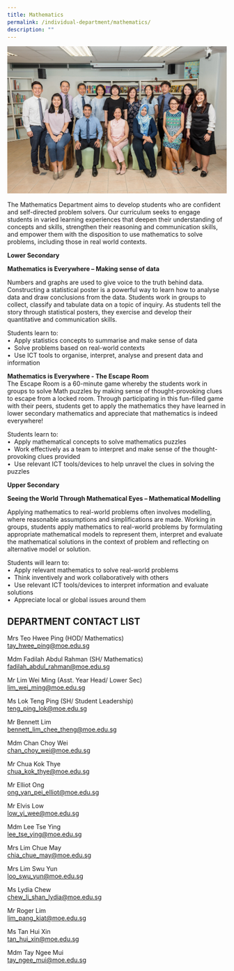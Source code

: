 ```yaml
---
title: Mathematics
permalink: /individual-department/mathematics/
description: ""
---
```

![2022.01.12 Temasek Sec Department Photographs 11798.jpg](/images/20220112%20Temasek%20Sec%20Department%20Photographs%2011798.jpg)  

The Mathematics Department aims to develop students who are confident and self-directed problem solvers. Our curriculum seeks to engage students in varied learning experiences that deepen their understanding of concepts and skills, strengthen their reasoning and communication skills, and empower them with the disposition to use mathematics to solve problems, including those in real world contexts.

**Lower Secondary**

**Mathematics is Everywhere – Making sense of data**


Numbers and graphs are used to give voice to the truth behind data. Constructing a statistical poster is a powerful way to learn how to analyse data and draw conclusions from the data. Students work in groups to collect, classify and tabulate data on a topic of inquiry. As students tell the story through statistical posters, they exercise and develop their quantitative and communication skills.

Students learn to:  
•  Apply statistics concepts to summarise and make sense of data  
•  Solve problems based on real-world contexts  
•  Use ICT tools to organise, interpret, analyse and present data and information

**Mathematics is Everywhere - The Escape Room**  
The Escape Room is a 60-minute game whereby the students work in groups to solve Math puzzles by making sense of thought-provoking clues to escape from a locked room. Through participating in this fun-filled game with their peers, students get to apply the mathematics they have learned in lower secondary mathematics and appreciate that mathematics is indeed everywhere!

Students learn to:  
•  Apply mathematical concepts to solve mathematics puzzles  
•  Work effectively as a team to interpret and make sense of the thought-provoking clues provided  
•  Use relevant ICT tools/devices to help unravel the clues in solving the puzzles

**Upper Secondary**  

**Seeing the World Through Mathematical Eyes – Mathematical Modelling**

Applying mathematics to real-world problems often involves modelling, where reasonable assumptions and simplifications are made. Working in groups, students apply mathematics to real-world problems by formulating appropriate mathematical models to represent them, interpret and evaluate the mathematical solutions in the context of problem and reflecting on alternative model or solution.

Students will learn to:  
•  Apply relevant mathematics to solve real-world problems  
•  Think inventively and work collaboratively with others  
•  Use relevant ICT tools/devices to interpret information and evaluate solutions  
•  Appreciate local or global issues around them

## DEPARTMENT CONTACT LIST


  
Mrs Teo Hwee Ping (HOD/ Mathematics)  
tay_hwee_ping@moe.edu.sg

  
Mdm Fadilah Abdul Rahman (SH/ Mathematics)  
fadilah_abdul_rahman@moe.edu.sg

  
Mr Lim Wei Ming (Asst. Year Head/ Lower Sec)  
lim_wei_ming@moe.edu.sg

  
Ms Lok Teng Ping (SH/ Student Leadership)  
teng_ping_lok@moe.edu.sg

  
Mr Bennett Lim  
bennett_lim_chee_theng@moe.edu.sg

  
Mdm Chan Choy Wei  
chan_choy_wei@moe.edu.sg

  
Mr Chua Kok Thye  
chua_kok_thye@moe.edu.sg

  
Mr Elliot Ong  
ong_yan_pei_elliot@moe.edu.sg

  
Mr Elvis Low  
low_yi_wee@moe.edu.sg

  
Mdm Lee Tse Ying  
lee_tse_ying@moe.edu.sg

  
Mrs Lim Chue May  
chia_chue_may@moe.edu.sg

  
Mrs Lim Swu Yun  
loo_swu_yun@moe.edu.sg

  
Ms Lydia Chew  
chew_li_shan_lydia@moe.edu.sg

  

Mr Roger Lim  
lim_pang_kiat@moe.edu.sg

  

Ms Tan Hui Xin  
tan_hui_xin@moe.edu.sg

  

Mdm Tay Ngee Mui  
tay_ngee_mui@moe.edu.sg